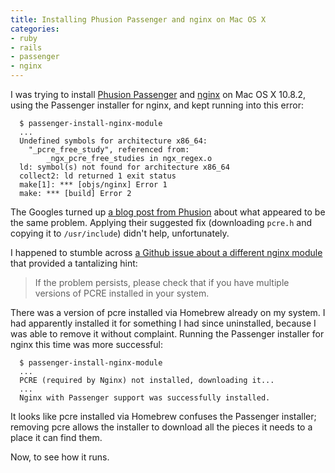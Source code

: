 ```yaml
---
title: Installing Phusion Passenger and nginx on Mac OS X
categories:
- ruby
- rails
- passenger
- nginx
---
```

I was trying to install [Phusion Passenger](https://www.phusionpassenger.com) and [nginx](http://nginx.org)
on Mac OS X 10.8.2, using the Passenger installer for nginx, and kept running into this error:

```shell
  $ passenger-install-nginx-module
  ...
  Undefined symbols for architecture x86_64:
    "_pcre_free_study", referenced from:
        _ngx_pcre_free_studies in ngx_regex.o
  ld: symbol(s) not found for architecture x86_64
  collect2: ld returned 1 exit status
  make[1]: *** [objs/nginx] Error 1
  make: *** [build] Error 2
```

The Googles turned up [a blog post from Phusion](http://blog.phusion.nl/2012/10/26/fixing-nginx-pcre-compilation-issues-on-os-x-2/)
about what appeared to be the same problem. Applying their suggested fix (downloading `pcre.h` and copying it to `/usr/include`)
didn't help, unfortunately.

I happened to stumble across [a Github issue about a different nginx module](https://github.com/agentzh/ngx_openresty/issues/3)
that provided a tantalizing hint:

> If the problem persists, please check that if you have multiple versions of PCRE installed in your system.

There was a version of pcre installed via Homebrew already on my system. I had apparently installed it for something I had since
uninstalled, because I was able to remove it without complaint. Running the Passenger installer for nginx this time was more
successful:

```shell
  $ passenger-install-nginx-module
  ...
  PCRE (required by Nginx) not installed, downloading it...
  ...
  Nginx with Passenger support was successfully installed.
```

It looks like pcre installed via Homebrew confuses the Passenger installer; removing pcre allows the installer to download
all the pieces it needs to a place it can find them.

Now, to see how it runs.
